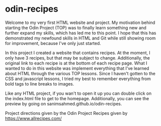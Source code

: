 # odin-recipes
Welcome to my very first HTML website and project. My motivation behind starting the Odin Project (TOP) was to finally learn something new and further expand my skills, which has led me to this point. I hope that this has demonstrated my newfound skills in HTML and Git while still showing room for improvement, because I've only just started.

In this project I created a website that contains recipes. At the moment, I only have 3 recipes, but that may be subject to change. Additionally, the original link to each recipe is at the bottom of each recipe page. What I wanted to do in this website was implement everything that I've learned about HTML through the various TOP lessons. Since I haven't gotten to the CSS and javascript lessons, I tried my best to remember everything from bold tags to line breaks to images.

Like any HTML project, if you wan't to open it up you can double click on the index.html file to get to the homepage. Additionally, you can see the preview by going on sanimsahmed.github.io/odin-recipes.

Project directions given by the Odin Project
Recipes given by https://www.allrecipes.com/
